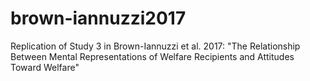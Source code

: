# brown-iannuzzi2017
Replication of Study 3 in Brown-Iannuzzi et al. 2017: "The Relationship Between Mental Representations of Welfare Recipients and Attitudes Toward Welfare"
